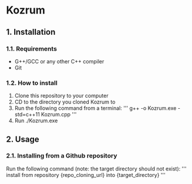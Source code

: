 # Kozrum
## 1. Installation
### 1.1. Requirements
* G++/GCC or any other C++ compiler
* Git

### 1.2. How to install
1. Clone this repository to your computer
2. CD to the directory you cloned Kozrum to
3. Run the following command from a terminal:
'''
g++ -o Kozrum.exe -std=c++11 Kozrum.cpp
'''
4. Run ./Kozrum.exe

## 2. Usage
### 2.1. Installing from a Github repository
Run the following command (note: the target directory should not exist):
'''
install from repository {repo_cloning_url} into {target_directory}
'''